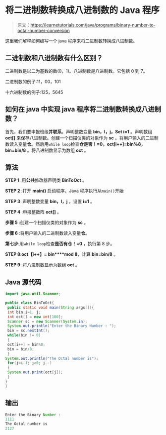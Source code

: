 # 将二进制数转换成八进制数的 Java 程序

> 原文：<https://learnetutorials.com/java/programs/binary-number-to-octal-number-conversion>

这里我们解释如何编写一个 java 程序来将二进制数转换成八进制数。

## 二进制数和八进制数有什么区别？

二进制数是以二为基数的数(0，1)。八进制数是八进制数。它包括 0 到 7。

二进制数的例子:11，00，101

十六进制数的例子:125，5645

## 如何在 java 中实现 java 程序将二进制数转换成八进制数？

首先，我们要申报班级**并联系**。声明整数变量 **bin，I，j，Set i=1** 。声明数组 **oct[]** 来保存八进制数。创建一个扫描仪类的对象作为 **sc** 。将用户输入的二进制数读入变量**仓**。然后用`while loop`检查**仓是否！=0，oct[i++]=bin%8，bin=bin/8** 。将八进制数显示为数组 **oct** 。

## 算法

**STEP 1** :用**公共**修改器声明类 **BinToOct** 。

**STEP 2** :打开 **main()** 启动程序，Java 程序执行从`main()`开始

**STEP 3** :声明整数变量 **bin，I，j** ，设置 **i=1** 。

**STEP 4** :申报整数阵 **oct[]** 。

**步骤 5** :创建一个扫描仪类的对象作为 **sc** 。

**步骤 6** :将用户输入的二进制数读入变量**仓**。

**第七步**:用`while loop`检查**是否有仓！=0** ，执行第 8 步。

**STEP 8**:**oct【i++】= bin****mod 8**，计算 **bin=bin/8** 。

**STEP 9** :将八进制数显示为数组 **oct** 。

## Java 源代码

```java
import java.util.Scanner;

public class BinToOct{
 public static void main(String args[]){
 int bin,i=1, j;
 int oct[] = new int[100];
 Scanner sc = new Scanner(System.in);  
 System.out.println("Enter the Binary Number : ");
 bin = sc.nextInt(); 
 while(bin != 0)
 {
 oct[i++] = bin%8;
 bin = bin/8;
 }
System.out.println("The Octal number is");
 for(j=i-1; j>0; j--)
 {
 System.out.print(oct[j]);
 }
}
}

```

## 输出

```java
Enter the Binary Number : 
1111
The Octal number is
2127
```